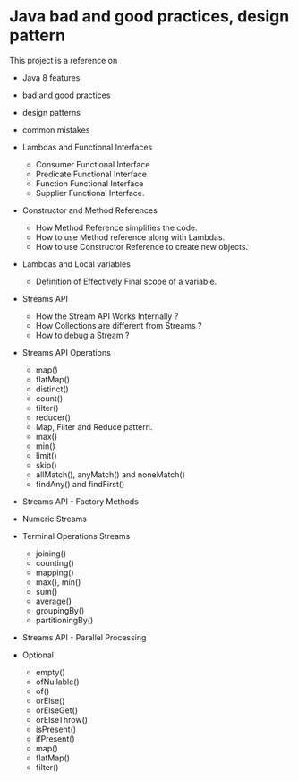 # Java bad and good practices, design pattern
This project is a reference on 
 - Java 8 features
 - bad and good practices
 - design patterns
 - common mistakes

- Lambdas and Functional Interfaces
    - Consumer Functional Interface
    - Predicate Functional Interface
    - Function Functional Interface
    - Supplier Functional Interface.

- Constructor and Method References
    - How Method Reference simplifies the code.
    - How to use Method reference along with Lambdas.
    - How to use Constructor Reference to create new objects.

- Lambdas and Local variables
    - Definition of Effectively Final scope of a variable.

- Streams API
    - How the Stream API Works Internally ?
    - How Collections are different from Streams ?
    - How to debug a Stream ?

- Streams API Operations
    - map()
    - flatMap()
    - distinct()
    - count()
    - filter()
    - reducer()
    - Map, Filter and Reduce pattern.
    - max()
    - min()
    - limit()
    - skip()
    - allMatch(), anyMatch() and noneMatch()
    - findAny() and findFirst()

- Streams API - Factory Methods

- Numeric Streams

- Terminal Operations Streams
    - joining()
    - counting()
    - mapping()
    - max(), min()
    - sum()
    - average()
    - groupingBy()
    - partitioningBy()

- Streams API - Parallel Processing

- Optional
    - empty()
    - ofNullable()
    - of()
    - orElse()
    - orElseGet()
    - orElseThrow()
    - isPresent()
    - ifPresent()
    - map()
    - flatMap()
    - filter()